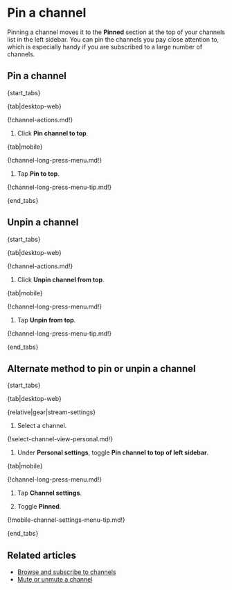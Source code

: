 # Pin a channel

Pinning a channel moves it to the **Pinned** section at the top of your channels
list in the left sidebar. You can pin the channels you pay close attention to,
which is especially handy if you are subscribed to a large number of channels.

## Pin a channel

{start_tabs}

{tab|desktop-web}

{!channel-actions.md!}

1. Click **Pin channel to top**.

{tab|mobile}

{!channel-long-press-menu.md!}

1. Tap **Pin to top**.

{!channel-long-press-menu-tip.md!}

{end_tabs}

## Unpin a channel

{start_tabs}

{tab|desktop-web}

{!channel-actions.md!}

1. Click **Unpin channel from top**.

{tab|mobile}

{!channel-long-press-menu.md!}

1. Tap **Unpin from top**.

{!channel-long-press-menu-tip.md!}

{end_tabs}

## Alternate method to pin or unpin a channel

{start_tabs}

{tab|desktop-web}

{relative|gear|stream-settings}

1. Select a channel.

{!select-channel-view-personal.md!}

1. Under **Personal settings**, toggle **Pin channel to top of left sidebar**.

{tab|mobile}

{!channel-long-press-menu.md!}

1. Tap **Channel settings**.

1. Toggle **Pinned**.

{!mobile-channel-settings-menu-tip.md!}

{end_tabs}

## Related articles

* [Browse and subscribe to channels](/help/browse-and-subscribe-to-channels)
* [Mute or unmute a channel](/help/mute-a-channel)
